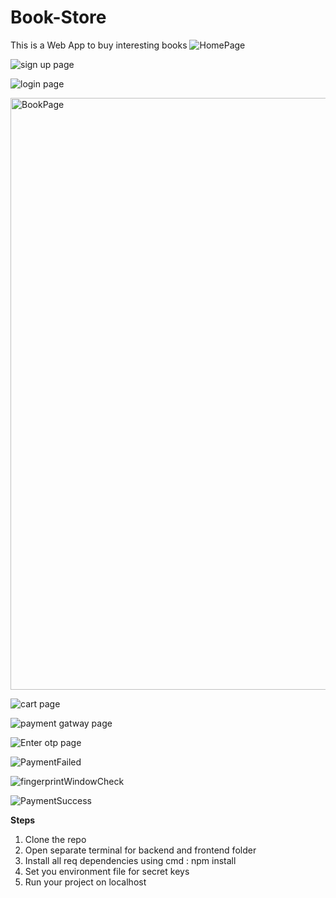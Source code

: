 # Book-Store
This is a Web App to buy interesting books
![HomePage](https://github.com/Krishna071/Book-Store/assets/63354746/41a46df5-2614-49f6-add9-f456b9412e93)

![sign up page](https://github.com/Krishna071/Book-Store/assets/63354746/32360aac-f046-4e94-a5c8-6c74ec8a7219)


![login page](https://github.com/Krishna071/Book-Store/assets/63354746/0f1fc42c-6a91-44db-a885-2003903519d2)


<img width="947" alt="BookPage" src="https://github.com/Krishna071/Book-Store/assets/63354746/61c20335-b867-45ac-b73c-6eeec351d52f">


![cart page](https://github.com/Krishna071/Book-Store/assets/63354746/41ea7838-2949-4869-932b-1942eda7f242)


![payment gatway page](https://github.com/Krishna071/Book-Store/assets/63354746/e9a80317-3e94-40cb-b804-4bfb5e8cb7ff)


![Enter otp page](https://github.com/Krishna071/Book-Store/assets/63354746/cc25e998-4def-45bf-a400-3a0ad2ab515c)


![PaymentFailed](https://github.com/Krishna071/Book-Store/assets/63354746/9461933d-0ac5-45fc-aeb4-0900559a041a)


![fingerprintWindowCheck](https://github.com/Krishna071/Book-Store/assets/63354746/092ee156-3619-4be6-a734-34f712ce97f0)




![PaymentSuccess](https://github.com/Krishna071/Book-Store/assets/63354746/285e3c9f-8d92-4726-9f8d-1f61621574ed)


**Steps**
1. Clone the repo
2. Open separate terminal for backend and frontend folder
3. Install all req dependencies using cmd : npm install
4. Set you environment file for secret keys
5. Run your project on localhost
